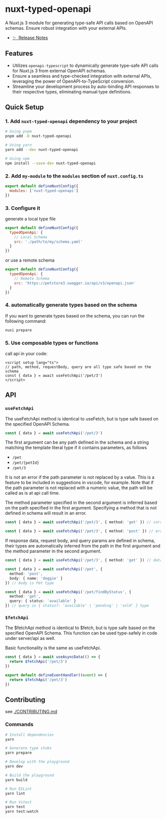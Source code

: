 <!--
Get your module up and running quickly.

Find and replace all on all files (CMD+SHIFT+F):
- Name: My Module
- Package name: my-module
- Description: My new Nuxt module
-->

# nuxt-typed-openapi

A Nuxt.js 3 module for generating type-safe API calls based on OpenAPI schemas. Ensure robust integration with your external APIs.

- [✨ &nbsp;Release Notes](/CHANGELOG.md)
  <!-- - [🏀 Online playground](https://stackblitz.com/github/your-org/my-module?file=playground%2Fapp.vue) -->
  <!-- - [📖 &nbsp;Documentation](https://example.com) -->

## Features

- Utilizes `openapi-typescript` to dynamically generate type-safe API calls for Nuxt.js 3 from external OpenAPI schemas.
- Ensure a seamless and type-checked integration with external APIs, leveraging the power of OpenAPI-to-TypeScript conversion.
- Streamline your development process by auto-binding API responses to their respective types, eliminating manual type definitions.

## Quick Setup

### 1. Add `nuxt-typed-openapi` dependency to your project

```bash
# Using pnpm
pnpm add -D nuxt-typed-openapi

# Using yarn
yarn add --dev nuxt-typed-openapi

# Using npm
npm install --save-dev nuxt-typed-openapi
```

### 2. Add `my-module` to the `modules` section of `nuxt.config.ts`

```js
export default defineNuxtConfig({
  modules: ['nuxt-typed-openapi']
})
```

### 3. Configure it

generate a local type file

```js
export default defineNuxtConfig({
  typedOpenApi: {
    // Local Schema
    src: './path/to/my/schema.yaml'
  }
})
```

or use a remote schema

```js
export default defineNuxtConfig({
  typedOpenApi: {
    // Remote Schema
    src: 'https://petstore3.swagger.io/api/v3/openapi.json'
  }
})
```

### 4. automatically generate types based on the schema

If you want to generate types based on the schema, you can run the following command:

```bash
nuxi prepare
```

### 5. Use composable types or functions

call api in your code:

```vue
<script setup lang="ts">
// path, method, requestBody, query are all type safe based on the schema
const { data } = await useFetchApi('/pet/3')
</script>
```

## API

### `useFetchApi`

The useFetchApi method is identical to useFetch, but is type safe based on the specified OpenAPI Schema.

```ts
const { data } = await useFetchApi('/pet/3')
```

The first argument can be any path defined in the schema and a string matching the template literal type if it contains parameters, as follows

- `/pet`
- `/pet/{petId}`
- `/pet/3`

It is not an error if the path parameter is not replaced by a value. This is a feature to be included in suggestions in vscode, for example. Note that if the path parameter is not replaced with a numeric value, the path will be called as is at api call time.

The method parameter specified in the second argument is inferred based on the path specified in the first argument. Specifying a method that is not defined in schema will result in an error.

```ts
const { data } = await useFetchApi('/pet/3', { method: 'get' }) // correct !

const { data } = await useFetchApi('/pet/3', { method: 'post' }) // error !
```

If response data, request body, and query params are defined in schema, their types are automatically inferred from the path in the first argument and the method parameter in the second argument.

```ts
const { data } = await useFetchApi('/pet/3', { method: 'get' }) // data is Pet type

const { data } = await useFetchApi('/pet', {
  method: 'post',
  body: { name: 'doggie' }
}) // body is Pet type

const { data } = await useFetchApi('/pet/findByStatus', {
  method: 'get',
  query: { status: 'available' }
}) // query is { status?: 'available' | 'pending' | 'sold' } type
```

### `$fetchApi`

The $fetchApi method is identical to $fetch, but is type safe based on the specified OpenAPI Schema.
This function can be used type-safely in code under server/api as well.

Basic functionality is the same as useFetchApi.

```ts
const { data } = await useAsyncData(() => {
  return $fetchApi('/pet/3')
})
```

```ts
export default defineEventHandler((event) => {
  return $fetchApi('/pet/3')
})
```

## Contributing

see [./CONTRIBUTING.md](./CONTRIBUTING.md)

### Commands

```bash
# Install dependencies
yarn

# Generate type stubs
yarn prepare

# Develop with the playground
yarn dev

# Build the playground
yarn build

# Run ESLint
yarn lint

# Run Vitest
yarn test
yarn test:watch

```
